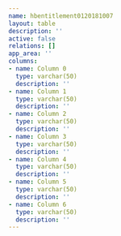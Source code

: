 ```yaml
---
name: hbentitlement0120181007
layout: table
description: ''
active: false
relations: []
app_area: ''
columns:
- name: Column 0
  type: varchar(50)
  description: ''
- name: Column 1
  type: varchar(50)
  description: ''
- name: Column 2
  type: varchar(50)
  description: ''
- name: Column 3
  type: varchar(50)
  description: ''
- name: Column 4
  type: varchar(50)
  description: ''
- name: Column 5
  type: varchar(50)
  description: ''
- name: Column 6
  type: varchar(50)
  description: ''
---
```


